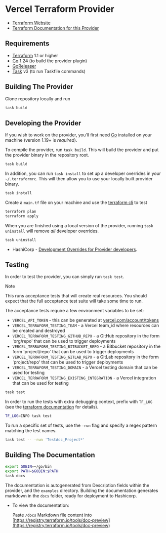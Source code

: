 # Vercel Terraform Provider

- [Terraform Website](https://developer.hashicorp.com/terraform)
- [Terraform Documentation for this Provider](https://registry.terraform.io/providers/vercel/vercel/latest/docs)

## Requirements

- [Terraform](https://developer.hashicorp.com/terraform/install) 1.1 or higher
- [Go](https://golang.org/doc/install) 1.24 (to build the provider plugin)
- [GoReleaser](https://goreleaser.com/install)
- [Task](https://taskfile.dev/installation) v3 (to run Taskfile commands)

## Building The Provider

Clone repository locally and run

```sh
task build
```

## Developing the Provider

If you wish to work on the provider, you'll first need [Go](http://www.golang.org) installed on your machine (version 1.19+ is _required_).

To compile the provider, run `task build`. This will build the provider and put the provider binary in the repository root.

```sh
task build
```

In addition, you can run `task install` to set up a developer overrides in your `~/.terraformrc`. This will then allow you to use your locally built provider binary.

```sh
task install
```

Create a `main.tf` file on your machine and use the [terraform cli](https://developer.hashicorp.com/terraform/tutorials/aws-get-started/install-cli#install-terraform) to test

```sh
terraform plan
terraform apply
```

When you are finished using a local version of the provider, running `task uninstall` will remove _all_ developer
overrides.

```sh
task uninstall
```

- HashiCorp - [Development Overrides for Provider developers](https://www.terraform.io/docs/cli/config/config-file.html#development-overrides-for-provider-developers).

## Testing

In order to test the provider, you can simply run `task test`.

> [!Note]
> This runs acceptance tests that will create real resources. You should expect that the full acceptance test suite will take some time to run.

The acceptance tests require a few environment variables to be set:

- `VERCEL_API_TOKEN` - this can be generated at [vercel.com/account/tokens](https://vercel.com/account/tokens)
- `VERCEL_TERRAFORM_TESTING_TEAM` - a Vercel team_id where resources can be created and destroyed
- `VERCEL_TERRAFORM_TESTING_GITHUB_REPO` - a GitHub repository in the form 'org/repo' that can be used to trigger deployments
- `VERCEL_TERRAFORM_TESTING_BITBUCKET_REPO` - a Bitbucket repository in the form 'project/repo' that can be used to trigger deployments
- `VERCEL_TERRAFORM_TESTING_GITLAB_REPO` - a GitLab repository in the form 'project/repo' that can be used to trigger deployments
- `VERCEL_TERRAFORM_TESTING_DOMAIN` - a Vercel testing domain that can be used for testing
- `VERCEL_TERRAFORM_TESTING_EXISTING_INTEGRATION` - a Vercel integration that can be used for testing

```sh
task test
```

In order to run the tests with extra debugging context, prefix with `TF_LOG` (see the [terraform documentation](https://developer.hashicorp.com/terraform/internals/debugging) for details).

```sh
TF_LOG=INFO task test
```

To run a specific set of tests, use the `-run` flag and specify a regex pattern matching the test names.

```sh
task test -- -run 'TestAcc_Project*'
```

## Building The Documentation

```sh
export GOBIN=~/go/bin
export PATH=$GOBIN:$PATH
task docs
```

The documentation is autogenerated from Description fields within the provider, and the `examples` directory.
Building the documentation generates markdown in the `docs` folder, ready for deployment to Hashicorp.

- To view the documentation:

  Paste `/docs` Markdown file content into [https://registry.terraform.io/tools/doc-preview](https://registry.terraform.io/tools/doc-preview)
